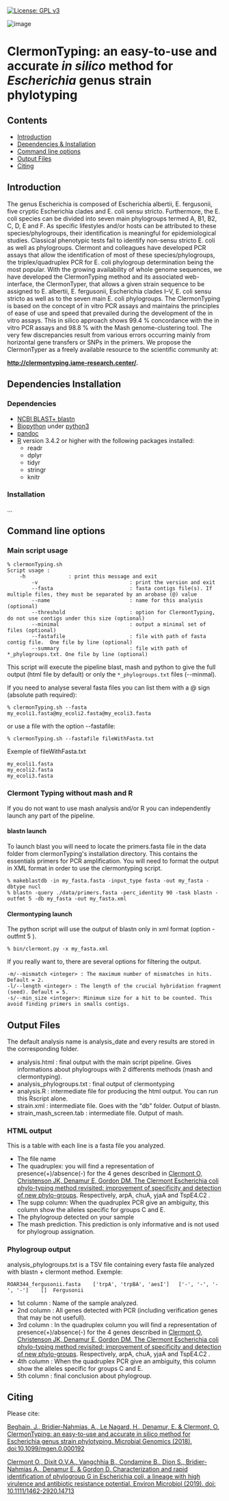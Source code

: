 [![License: GPL v3](https://img.shields.io/badge/License-GPL%20v3-blue.svg)](https://www.gnu.org/licenses/gpl-3.0) [](#lang-au)

![image](https://user-images.githubusercontent.com/85880892/192553225-a1adc207-af8e-40fe-b56c-47d2e47ca335.png)

# ClermonTyping: an easy-to-use and accurate *in silico* method for *Escherichia* genus strain phylotyping

## Contents

- [Introduction](#introduction)
- [Dependencies & Installation](#dependencies--installation)
- [Command line options](#command-line-options)
- [Output Files](#output-files)
- [Citing](#citing)

## Introduction

The genus Escherichia is composed of Escherichia albertii, E. fergusonii, five cryptic Escherichia clades and E. coli sensu stricto.
Furthermore, the E. coli species can be divided into seven main phylogroups termed A, B1, B2, C, D, E and F. As specific
lifestyles and/or hosts can be attributed to these species/phylogroups, their identification is meaningful for epidemiological
studies. Classical phenotypic tests fail to identify non-sensu stricto E. coli as well as phylogroups. Clermont and colleagues
have developed PCR assays that allow the identification of most of these species/phylogroups, the triplex/quadruplex PCR
for E. coli phylogroup determination being the most popular. With the growing availability of whole genome sequences, we
have developed the ClermonTyping method and its associated web-interface, the ClermonTyper, that allows a given strain
sequence to be assigned to E. albertii, E. fergusonii, Escherichia clades I–V, E. coli sensu stricto as well as to the seven main E.
coli phylogroups. The ClermonTyping is based on the concept of in vitro PCR assays and maintains the principles of ease of
use and speed that prevailed during the development of the in vitro assays. This in silico approach shows 99.4 % concordance
with the in vitro PCR assays and 98.8 % with the Mash genome-clustering tool. The very few discrepancies result from
various errors occurring mainly from horizontal gene transfers or SNPs in the primers. We propose the ClermonTyper as a
freely available resource to the scientific community at:

__http://clermontyping.iame-research.center/.__

## Dependencies Installation

### Dependencies

* [NCBI BLAST+ blastn](https://www.ncbi.nlm.nih.gov/books/NBK279671/) 
* [Biopython](http://biopython.org/) under [python3](https://www.python.org/downloads/)
* [pandoc](https://pandoc.org/) 
* [R](https://cran.r-project.org/) version 3.4.2 or higher with the following packages installed:
	* readr
	* dplyr
	* tidyr
	* stringr
	* knitr

### Installation
...
## Command line options

### Main script usage

```
% clermonTyping.sh
Script usage :
	-h				: print this message and exit
        -v                              : print the version and exit
        --fasta                         : fasta contigs file(s). If multiple files, they must be separated by an arobase (@) value
        --name                          : name for this analysis (optional)
        --threshold                     : option for ClermontTyping, do not use contigs under this size (optional)
        --minimal                       : output a minimal set of files (optional)
        --fastafile                     : file with path of fasta contig file.  One file by line (optional)
        --summary                       : file with path of *_phylogroups.txt. One file by line (optional)

```

This script will execute the pipeline blast, mash and python to give the full output (html file by default) or only the `*_phylogroups.txt` files (--minmal). 

If you need to analyse several fasta files you can list them with a @ sign (absolute path required):
```
% clermonTyping.sh --fasta my_ecoli1.fasta@my_ecoli2.fasta@my_ecoli3.fasta
```
or use a file with the option --fastafile:
```
% clermonTyping.sh --fastafile fileWithFasta.txt
```

Exemple of fileWithFasta.txt
```
my_ecoli1.fasta
my_ecoli2.fasta
my_ecoli3.fasta
```

### Clermont Typing without mash and R

If you do not want to use mash analysis and/or R you can independently launch any part of the pipeline.

#### blastn launch

To launch blast you will need to locate the primers.fasta file in the data folder from clermonTyping's installation directory. This contains the essentials primers for PCR amplification.
You will need to format the output in XML format in order to use the clermontyping script.

```
% makeblastdb -in my_fasta.fasta -input_type fasta -out my_fasta -dbtype nucl
% blastn -query ./data/primers.fasta -perc_identity 90 -task blastn -outfmt 5 -db my_fasta -out my_fasta.xml
```
#### Clermontyping launch

The python script will use the output of blastn only in xml format (option -outfmt 5 ).

```
% bin/clermont.py -x my_fasta.xml
```
If you really want to, there are several options for filtering the output.

```
-m/--mismatch <integer> : The maximum number of mismatches in hits. Default = 2.
-l/--length <integer> : The length of the crucial hybridation fragment (seed). Default = 5.
-s/--min_size <integer>: Minimum size for a hit to be counted. This avoid finding primers in smalls contigs.
```

## Output Files

The default analysis name is analysis_date and every results are stored in the corresponding folder.

* analysis.html : final output with the main script pipeline. Gives informations about phylogroups with 2 differents methods (mash and clermontyping).
* analysis_phylogroups.txt : final output of clermontyping
* analysis.R : intermediate file for producing the html output. You can run this Rscript alone.
* strain.xml : intermediate file. Goes with the "db" folder. Output of blastn.
* strain_mash_screen.tab : intermediate file. Output of mash.

### HTML output

This is a table with each line is a fasta file you analyzed.
* The file name
* The quadruplex: you will find a representation of presence(+)/absence(-) for the 4 genes described in [Clermont O, Christenson JK, Denamur E, Gordon DM. The Clermont Escherichia coli phylo-typing method revisited: improvement of specificity and detection of new phylo-groups](https://www.ncbi.nlm.nih.gov/pubmed/23757131). Respectively, arpA, chuA, yjaA and TspE4.C2 .
* The supp column: When the quadruplex PCR give an ambiguity, this column show the alleles specific for groups C and E.
* The phylogroup detected on your sample
* The mash prediction. This prediction is only informative and is not used for phylogroup assignation.

### Phylogroup output

analysis_phylogroups.txt is a TSV file containing every fasta file analyzed with blastn + clermont method.
Exemple:

```
ROAR344_fergusonii.fasta	['trpA', 'trpBA', 'aesI']	['-', '-', '-', '-']	[]	Fergusonii
```
* 1st column : Name of the sample analyzed.
* 2nd column : All genes detected with PCR (including verification genes that may be not usefull). 
* 3rd column : In the quadruplex column you will find a representation of presence(+)/absence(-) for the 4 genes described in [Clermont O, Christenson JK, Denamur E, Gordon DM. The Clermont Escherichia coli phylo-typing method revisited: improvement of specificity and detection of new phylo-groups](https://www.ncbi.nlm.nih.gov/pubmed/23757131). Respectively, arpA, chuA, yjaA and TspE4.C2 .
* 4th column : When the quadruplex PCR give an ambiguity, this column show the alleles specific for groups C and E.
* 5th column : final conclusion about phylogroup.

## Citing
Please cite:

[Beghain, J., Bridier-Nahmias, A., Le Nagard, H., Denamur, E. & Clermont, O. ClermonTyping: an easy-to-use and accurate in silico method for Escherichia genus strain phylotyping. Microbial Genomics (2018). doi:10.1099/mgen.0.000192](https://doi.org/10.1099/mgen.0.000192)

[Clermont O., Dixit O.V.A., Vangchhia B., Condamine B., Dion S., Bridier-Nahmias A., Denamur E. & Gordon D. Characterization and rapid identification of phylogroup G in Escherichia coli, a lineage with high virulence and antibiotic resistance potential. Environ Microbiol (2019). doi: 10.1111/1462-2920.14713](https://doi.org/10.1111/1462-2920.14713)

